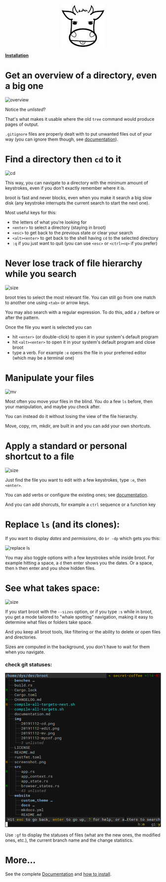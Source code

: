 

<p align=center style="max-width:600px">
<img src="img/vache.svg" height=140px>
</p>

**[Installation](documentation/installation.md)**

# Get an overview of a directory, even a big one

![overview](img/20191112-overview.png)

Notice the *unlisted*?

That's what makes it usable where the old `tree` command would produce pages of output.

`.gitignore` files are properly dealt with to put unwanted files out of your way (you can ignore them though, see [documentation](documentation/usage/#gitignore)).

# Find a directory then `cd` to it

![cd](img/20191112-cd.png)

This way, you can navigate to a directory with the minimum amount of keystrokes, even if you don't exactly remember where it is.

broot is fast and never blocks, even when you make it search a big slow disk (any keystroke interrupts the current search to start the next one).

Most useful keys for this:

* the letters of what you're looking for
* `<enter>` to select a directory (staying in broot)
* `<esc>` to get back to the previous state or clear your search
* `<alt><enter>` to get back to the shell having `cd` to the selected directory
* `:q` if you just want to quit (you can use `<esc>` or `<ctrl><q>` if you prefer)

# Never lose track of file hierarchy while you search

![size](img/20191112-mycnf.png)

broot tries to select the most relevant file. You can still go from one match to another one using `<tab>` or arrow keys.

You may also search with a regular expression. To do this, add a `/` before or after the pattern.

Once the file you want is selected you can

* hit `<enter>` (or double-click) to open it in your system's default program
* hit `<alt><enter>` to open it in your system's default program and close broot
* type a verb. For example `:e` opens the file in your preferred editor (which may be a terminal one)

# Manipulate your files

![mv](img/20191112-mv.png)

Most often you move your files in the blind. You do a few `ls` before, then your manipulation, and maybe you check after.

You can instead do it without losing the view of the file hierarchy.

Move, copy, rm, mkdir, are built in and you can add your own shortcuts.

# Apply a standard or personal shortcut to a file

![size](img/20191112-edit.png)

Just find the file you want to edit with a few keystrokes, type `:e`, then `<enter>`.

You can add verbs or configure the existing ones; see [documentation](documentation/usage.md#verbs).

And you can add shorcuts, for example a `ctrl` sequence or a function key

# Replace `ls` (and its clones):

If you want to display *dates* and *permissions*, do `br -dp` which gets you this:

![replace ls](img/20191214-replace-ls.png)

You may also toggle options with a few keystrokes while inside broot. For example hitting a space, a `d` then enter shows you the dates. Or a space, then `h` then enter and you show hidden files.

# See what takes space:

![size](img/20191112-sizes.png)

If you start broot with the `--sizes` option, or if you type `:s` while in broot, you get a mode tailored to "whale spotting" navigation, making it easy to determine what files or folders take space.

And you keep all broot tools, like filtering or the ability to delete or open files and directories.

Sizes are computed in the background, you don't have to wait for them when you navigate.

### check git statuses:

![size](img/20200203-git.png)

Use `:gf` to display the statuses of files (what are the new ones, the modified ones, etc.), the current branch name and the change statistics.

# More...

See the complete [Documentation](documentation/usage.md) and [how to install](documentation/installation.md).

